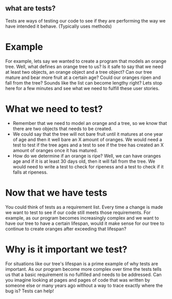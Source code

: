 ## what are tests?
Tests are ways of testing our code to see if they are performing the way we have intended it behave. (Typically uses methods)

# Example
 For example, lets say we wanted to create a program that models an orange tree.  Well, what defines an orange tree to us? Is it safe to say that we need at least two objects, an orange object and a tree object? Can our tree mature and bear more fruit at a certain age? Could our oranges ripen and fall from the tree?  Sounds like the list can become lengthy right? Lets stop here for a few minutes and see what we need to fulfill these user stories.  

# What we need to test?
* Remember that we need to model an orange and a tree, so we know that there are two objects that needs to be created.
* We could say that the tree will not bare fruit until it matures at one year of age and then it well bare an X amount of oranges.  We would need a test to test if the tree ages and a test to see if the tree has created an X amount of oranges once it has matured.
* How do we determine if an orange is ripe? Well, we can have oranges age and if it is at least 30 days old, then it will fall from the tree.  We would need to write a test to check for ripeness and a test to check if it falls at ripeness.

# Now that we have tests
You could think of tests as a requirement list.  Every time a change is made we want to test to see if our code still meets those requirements. For example, as our program becomes increasingly complex and we want to have our tree to have a certain lifespan, would it make sense for our tree to continue to create oranges after exceeding that lifespan?   

# Why is it important we test?
For situations like our tree's lifespan is a prime example of why tests are important.  As our program become more complex over time the tests tells us that a basic requirement is no fulfilled and needs to be addressed.  Can you imagine looking at pages and pages of code that was written by someone else or many years ago without a way to trace exactly where the bug is?  Tests can help!